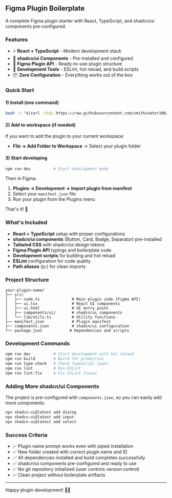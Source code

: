 ## Figma Plugin Boilerplate

A complete Figma plugin starter with React, TypeScript, and shadcn/ui components pre-configured.

### Features
- ⚡ **React + TypeScript** - Modern development stack
- 🎨 **shadcn/ui Components** - Pre-installed and configured
- 🎯 **Figma Plugin API** - Ready-to-use plugin structure
- 🔧 **Development Tools** - ESLint, hot reload, and build scripts
- 📦 **Zero Configuration** - Everything works out of the box

### Quick Start

#### 1) Install (one command)
```bash
bash -c "$(curl -fsSL https://raw.githubusercontent.com/smithinator100/figma-plugin-boilerplate/main/install.sh)"
```

#### 2) Add to workspace (if needed)
If you want to add the plugin to your current workspace:
- **File → Add Folder to Workspace** → Select your plugin folder

#### 3) Start developing
```bash
npm run dev          # Start development mode
```

Then in Figma:
1. **Plugins → Development → Import plugin from manifest**
2. Select your `manifest.json` file
3. Run your plugin from the Plugins menu

That's it! 🎉

### What's Included
- **React + TypeScript** setup with proper configurations
- **shadcn/ui components** (Button, Card, Badge, Separator) pre-installed
- **Tailwind CSS** with shadcn/ui design tokens
- **Figma Plugin API** typings and boilerplate code
- **Development scripts** for building and hot reload
- **ESLint** configuration for code quality
- **Path aliases** (`@/`) for clean imports

### Project Structure
```
your-plugin-name/
├── src/
│   ├── code.ts              # Main plugin code (Figma API)
│   ├── ui.tsx               # React UI components
│   ├── ui.html              # UI entry point
│   ├── components/ui/       # shadcn/ui components
│   └── lib/utils.ts         # Utility functions
├── manifest.json            # Plugin manifest
├── components.json          # shadcn/ui configuration
└── package.json            # Dependencies and scripts
```

### Development Commands
```bash
npm run dev          # Start development with hot reload
npm run build        # Build for production
npm run type-check   # Check TypeScript types
npm run lint         # Run ESLint
npm run lint:fix     # Fix ESLint issues
```

### Adding More shadcn/ui Components
The project is pre-configured with `components.json`, so you can easily add more components:
```bash
npx shadcn-ui@latest add dialog
npx shadcn-ui@latest add input
npx shadcn-ui@latest add select
```

### Success Criteria
- ✅ Plugin name prompt works even with piped installation
- ✅ New folder created with correct plugin name and ID
- ✅ All dependencies installed and build completes successfully
- ✅ shadcn/ui components pre-configured and ready to use
- ✅ No git repository initialized (user controls version control)
- ✅ Clean project without boilerplate artifacts

---

Happy plugin development! 🎨✨
